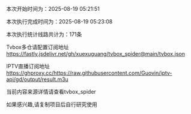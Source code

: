 
本次开始时间为：2025-08-19 05:21:51

本次执行完成时间为：2025-08-19 05:23:08

本次执行统计线路共计为：171条

Tvbox多仓请配置订阅地址 https://fastly.jsdelivr.net/gh/xuexuguang/tvbox_spider@main/tvbox.json

IPTV直播订阅地址 https://ghproxy.cc/https://raw.githubusercontent.com/Guovin/iptv-api/gd/output/result.m3u

当前内容来源详情请查看tvbox_spider

如果感兴趣,请复制项目后自行研究使用
